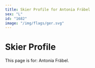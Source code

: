 ```yaml
---
title: Skier Profile for Antonia Fräbel
sex: "L"
id: "1682"
image: "/img/flags/ger.svg" 
---
```


# Skier Profile

This page is for: Antonia Fräbel.
    